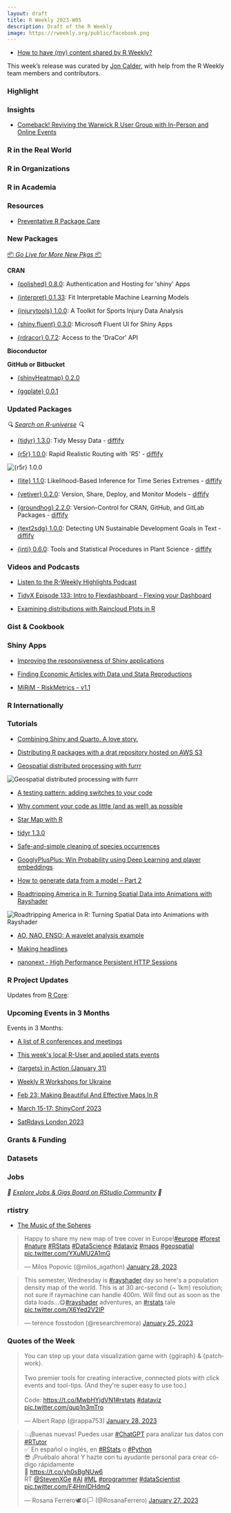 ```yaml
---
layout: draft
title: R Weekly 2023-W05
description: Draft of the R Weekly
image: https://rweekly.org/public/facebook.png
---
```


+ [How to have (my) content shared by R Weekly?](https://github.com/rweekly/rweekly.org#how-to-have-my-content-shared-by-r-weekly)

This week’s release was curated by [Jon Calder](https://twitter.com/jonmcalder), with help from the R Weekly team members and contributors.

###  Highlight



### Insights

+ [Comeback! Reviving the Warwick R User Group with In-Person and Online Events](https://www.r-consortium.org/blog/2023/01/25/comeback-reviving-the-warwick-r-user-group-with-in-person-and-online-events)

### R in the Real World



###  R in Organizations



###  R in Academia



###  Resources

+ [Preventative R Package Care](https://indrajeetpatil.github.io/preventive-r-package-care/)

###  New Packages

<p class="added-hostname"><a href="https://rweekly.org/live" target="_blank" class="externalLink">📦 <i>Go Live for More New Pkgs</i> 📦</a></p>


**CRAN**

+ [{polished} 0.8.0](https://cran.r-project.org/package=polished): Authentication and Hosting for 'shiny' Apps

+ [{interpret} 0.1.33](https://cran.r-project.org/package=interpret): Fit Interpretable Machine Learning Models

+ [{injurytools} 1.0.0](https://cran.r-project.org/package=injurytools): A Toolkit for Sports Injury Data Analysis

+ [{shiny.fluent} 0.3.0](https://cran.r-project.org/package=shiny.fluent): Microsoft Fluent UI for Shiny Apps

+ [{rdracor} 0.7.2](https://cran.r-project.org/package=rdracor): Access to the 'DraCor' API

**Bioconductor**



**GitHub or Bitbucket**

+ [{shinyHeatmap} 0.2.0](https://github.com/RinteRface/shinyHeatmap)

+ [{ggplate} 0.0.1](https://github.com/jpquast/ggplate/)

### Updated Packages

<i>🔍 [Search on R-universe](https://r-universe.dev/search/) 🔍</i>

+ [{tidyr} 1.3.0](https://cran.r-project.org/package=tidyr): Tidy Messy Data - [diffify](https://diffify.com/R/tidyr)

+ [{r5r} 1.0.0](https://cran.r-project.org/package=r5r): Rapid Realistic Routing with 'R5' - [diffify](https://diffify.com/R/r5r)

![{r5r} 1.0.0](https://raw.githubusercontent.com/rweekly/image/master/2023/W05/r5r-accessibility.png)

+ [{lite} 1.1.0](https://cran.r-project.org/package=lite): Likelihood-Based Inference for Time Series Extremes - [diffify](https://diffify.com/R/lite)

+ [{vetiver} 0.2.0](https://cran.r-project.org/package=vetiver): Version, Share, Deploy, and Monitor Models - [diffify](https://diffify.com/R/vetiver)

+ [{groundhog} 2.2.0](https://cran.r-project.org/package=groundhog): Version-Control for CRAN, GitHub, and GitLab Packages - [diffify](https://diffify.com/R/groundhog)

+ [{text2sdg} 1.0.0](https://cran.r-project.org/package=text2sdg): Detecting UN Sustainable Development Goals in Text - [diffify](https://diffify.com/R/text2sdg)

+ [{inti} 0.6.0](https://cran.r-project.org/package=inti): Tools and Statistical Procedures in Plant Science - [diffify](https://diffify.com/R/inti)

###  Videos and Podcasts

* [Listen to the R-Weekly Highlights Podcast](https://rweekly.fireside.fm/)

+ [TidyX Episode 133: Intro to Flexdashboard - Flexing your Dashboard](https://www.youtube.com/watch?v=NwNztdduGYk)

+ [Examining distributions with Raincloud Plots in R](https://www.youtube.com/watch?v=dInMXjZC2aw)

### Gist & Cookbook



### Shiny Apps

+ [Improving the responsiveness of Shiny applications](https://www.jumpingrivers.com/blog/improving-responsiveness-shiny-applications/)

+ [Finding Economic Articles with Data und Stata Reproductions](http://skranz.github.io//r/2023/01/23/FindingEconomicArticles5.html)

+ [MiRiM - RiskMetrics - v1.1](https://mirai-solutions.ch/news/2023/01/18/MiRiM-V1.1/)

### R Internationally



###  Tutorials

+ [Combining Shiny and Quarto. A love story.](https://rappa.shinyapps.io/shiny_quarto/)

+ [Distributing R packages with a drat repository hosted on AWS S3](https://tomsing1.github.io/blog/posts/drat/)

+ [Geospatial distributed processing with furrr](https://posit.co/blog/geospatial-distributed-processing-with-furrr/)

![Geospatial distributed processing with furrr](https://raw.githubusercontent.com/rweekly/image/master/2023/W05/geospatial_distributed_processing.jpeg)

+ [A testing pattern: adding switches to your code](https://blog.r-hub.io/2023/01/23/code-switch-escape-hatch-test/)

+ [Why comment your code as little (and as well) as possible](https://blog.r-hub.io/2023/01/26/code-comments-self-explaining-code/)

+ [Star Map with R](https://dieghernan.github.io/202301_star-map-R/)

+ [tidyr 1.3.0](https://www.tidyverse.org/blog/2023/01/tidyr-1-3-0/)

+ [Safe-and-simple cleaning of species occurrences](https://modtools.wordpress.com/2023/01/25/safe-and-simple-cleaning-of-species-occurrences/)

+ [GooglyPlusPlus: Win Probability using Deep Learning and player embeddings](https://gigadom.in/2023/01/28/googlyplusplus-win-probability-using-deep-learning-and-player-embeddings/)

+ [How to generate data from a model – Part 2](https://r-posts.com/how-to-generate-data-from-a-model-part-2/)

+ [Roadtripping America in R: Turning Spatial Data into Animations with Rayshader](https://www.tylermw.com/roadtripping-america-in-r-turning-spatial-data-into-animations-with-rayshader/)

![Roadtripping America in R: Turning Spatial Data into Animations with Rayshader](https://raw.githubusercontent.com/rweekly/image/master/2023/W05/roadtripping_america.png)

+ [AO, NAO, ENSO: A wavelet analysis example](https://blogs.rstudio.com/tensorflow/posts/2023-01-19-torchwavelets)

+ [Making headlines](https://johnmackintosh.net/blog/2023-01-26-headlines/)

+ [nanonext - High Performance Persistent HTTP Sessions](https://shikokuchuo.net/posts/20-ncurl-sessions)

<!--<div class="post-more-begin></div><div class="post-more-end"></div>-->

###  R Project Updates

Updates from [R Core](http://developer.r-project.org/blosxom.cgi/R-devel/NEWS):


###  Upcoming Events in 3 Months

Events in 3 Months:


+ [A list of R conferences and meetings](https://jumpingrivers.github.io/meetingsR/events.html)

+ [This week's local R-User and applied stats events](https://community.rstudio.com/c/irl)

+ [{targets} in Action (January 31)](https://ropensci.org/commcalls/jan2023-targets/)

+ [Weekly R Workshops for Ukraine](https://sites.google.com/view/dariia-mykhailyshyna/main/r-workshops-for-ukraine)

+ [Feb 23: Making Beautiful And Effective Maps In R](https://www.prstatistics.com/course/making-beautiful-and-effective-maps-in-r-mapr04/)

+ [March 15-17: ShinyConf 2023](https://shinyconf.appsilon.com/registration/?utm_medium=social&utm_source=twitter&utm_campaign=register-sm)

+ [SatRdays London 2023](https://www.jumpingrivers.com/blog/satrdays-london/)

### Grants & Funding


### Datasets


### Jobs

<i>💼 [Explore Jobs & Gigs Board on RStudio Community](https://community.rstudio.com/c/jobs/) 💼</i>

###  rtistry

+ [The Music of the Spheres](https://fronkonstin.com/2023/01/20/the-music-of-the-spheres/?utm_source=rss&utm_medium=rss&utm_campaign=the-music-of-the-spheres)

<blockquote class="twitter-tweet"><p lang="en" dir="ltr">Happy to share my new map of tree cover in Europe!<a href="https://twitter.com/hashtag/europe?src=hash&amp;ref_src=twsrc%5Etfw">#europe</a> <a href="https://twitter.com/hashtag/forest?src=hash&amp;ref_src=twsrc%5Etfw">#forest</a> <a href="https://twitter.com/hashtag/nature?src=hash&amp;ref_src=twsrc%5Etfw">#nature</a> <a href="https://twitter.com/hashtag/RStats?src=hash&amp;ref_src=twsrc%5Etfw">#RStats</a> <a href="https://twitter.com/hashtag/DataScience?src=hash&amp;ref_src=twsrc%5Etfw">#DataScience</a> <a href="https://twitter.com/hashtag/dataviz?src=hash&amp;ref_src=twsrc%5Etfw">#dataviz</a> <a href="https://twitter.com/hashtag/maps?src=hash&amp;ref_src=twsrc%5Etfw">#maps</a> <a href="https://twitter.com/hashtag/geospatial?src=hash&amp;ref_src=twsrc%5Etfw">#geospatial</a> <a href="https://t.co/YXuMU2A1mG">pic.twitter.com/YXuMU2A1mG</a></p>&mdash; Milos Popovic (@milos_agathon) <a href="https://twitter.com/milos_agathon/status/1619440254112649216?ref_src=twsrc%5Etfw">January 28, 2023</a></blockquote> <script async src="https://platform.twitter.com/widgets.js" charset="utf-8"></script>

<blockquote class="twitter-tweet"><p lang="en" dir="ltr">This semester, Wednesday is <a href="https://twitter.com/hashtag/rayshader?src=hash&amp;ref_src=twsrc%5Etfw">#rayshader</a> day so here&#39;s a population density map of the world. This is at 30 arc-second (~ 1km) resolution; not sure if raymachine can handle 400m. Will find out as soon as the data loads...😋<a href="https://twitter.com/hashtag/rayshader?src=hash&amp;ref_src=twsrc%5Etfw">#rayshader</a> adventures, an <a href="https://twitter.com/hashtag/rstats?src=hash&amp;ref_src=twsrc%5Etfw">#rstats</a> tale <a href="https://t.co/X6Yed2V2IP">pic.twitter.com/X6Yed2V2IP</a></p>&mdash; terence fosstodon (@researchremora) <a href="https://twitter.com/researchremora/status/1618293856436617217?ref_src=twsrc%5Etfw">January 25, 2023</a></blockquote> <script async src="https://platform.twitter.com/widgets.js" charset="utf-8"></script>

###  Quotes of the Week

<blockquote class="twitter-tweet"><p lang="en" dir="ltr">You can step up your data visualization game with {ggiraph} &amp; {patchwork}.<br><br>Two premier tools for creating interactive, connected plots with click events and tool-tips. (And they&#39;re super easy to use too.)<br><br>Code: <a href="https://t.co/MwbHYjdVN1">https://t.co/MwbHYjdVN1</a><a href="https://twitter.com/hashtag/rstats?src=hash&amp;ref_src=twsrc%5Etfw">#rstats</a> <a href="https://twitter.com/hashtag/dataviz?src=hash&amp;ref_src=twsrc%5Etfw">#dataviz</a> <a href="https://t.co/qup1n3mTro">pic.twitter.com/qup1n3mTro</a></p>&mdash; Albert Rapp (@rappa753) <a href="https://twitter.com/rappa753/status/1619364792669700097?ref_src=twsrc%5Etfw">January 28, 2023</a></blockquote> <script async src="https://platform.twitter.com/widgets.js" charset="utf-8"></script>

<blockquote class="twitter-tweet"><p lang="es" dir="ltr">💥¡Buenas nuevas! Puedes usar <a href="https://twitter.com/hashtag/ChatGPT?src=hash&amp;ref_src=twsrc%5Etfw">#ChatGPT</a> para analizar tus datos con <a href="https://twitter.com/hashtag/RTutor?src=hash&amp;ref_src=twsrc%5Etfw">#RTutor</a><br>✅ En español o inglés, en <a href="https://twitter.com/hashtag/RStats?src=hash&amp;ref_src=twsrc%5Etfw">#RStats</a> o <a href="https://twitter.com/hashtag/Python?src=hash&amp;ref_src=twsrc%5Etfw">#Python</a><br>😎 ¡Pruébalo ahora! Y hazte con tu ayudante personal para crear código rápidamente<br>🔗 <a href="https://t.co/yh0sBgNUw6">https://t.co/yh0sBgNUw6</a><br>RT <a href="https://twitter.com/StevenXGe?ref_src=twsrc%5Etfw">@StevenXGe</a> <a href="https://twitter.com/hashtag/AI?src=hash&amp;ref_src=twsrc%5Etfw">#AI</a> <a href="https://twitter.com/hashtag/ML?src=hash&amp;ref_src=twsrc%5Etfw">#ML</a> <a href="https://twitter.com/hashtag/programmer?src=hash&amp;ref_src=twsrc%5Etfw">#programmer</a> <a href="https://twitter.com/hashtag/dataScientist?src=hash&amp;ref_src=twsrc%5Etfw">#dataScientist</a> <a href="https://t.co/F4HmIDHdmQ">pic.twitter.com/F4HmIDHdmQ</a></p>&mdash; Rosana Ferrero🕊☮️🏳 (@RosanaFerrero) <a href="https://twitter.com/RosanaFerrero/status/1618867653132558336?ref_src=twsrc%5Etfw">January 27, 2023</a></blockquote> <script async src="https://platform.twitter.com/widgets.js" charset="utf-8"></script>
